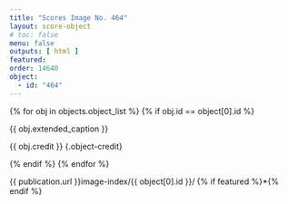 ```yaml
---
title: "Scores Image No. 464"
layout: score-object
# toc: false
menu: false
outputs: [ html ]
featured: 
order: 14640
object:
  - id: "464"
---
```


{% for obj in objects.object_list %}
{% if obj.id == object[0].id %}

{{ obj.extended_caption }}

{{ obj.credit }} {.object-credit}

{% endif %}
{% endfor %}

<div class="object-credit object-url is-print-only">

{{ publication.url }}image-index/{{ object[0].id }}/ {% if featured %}*{% endif %}

</div>
